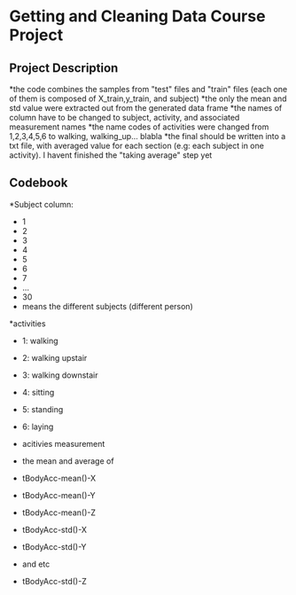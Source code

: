 # Getting and Cleaning Data Course Project
## Project Description
*the code combines the samples from "test" files and "train" files (each one of them is composed of X_train,y_train, and subject)
*the only the mean and std value were extracted out from the generated data frame
*the names of column have to be changed to subject, activity, and associated measurement names
*the name codes of activities were changed from 1,2,3,4,5,6 to walking, walking_up... blabla
*the final should be written into a txt file, with averaged value for each section (e.g: each subject in one activity). I havent finished the "taking average" step yet


## Codebook
*Subject column: 
* 1
* 2
* 3
* 4
* 5
* 6
* 7
* ...
* 30
* means the different subjects (different person)

*activities
* 1: walking
* 2: walking upstair
* 3: walking downstair
* 4: sitting
* 5: standing
* 6: laying


* acitivies measurement 
* the mean and average of 
* tBodyAcc-mean()-X
* tBodyAcc-mean()-Y
* tBodyAcc-mean()-Z
* tBodyAcc-std()-X
* tBodyAcc-std()-Y
* and etc 
* tBodyAcc-std()-Z

